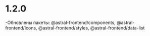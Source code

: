 # 1.2.0

-Обновлены пакеты: @astral-frontend/components, @astral-frontend/icons, @astral-frontend/styles, @astral-frontend/data-list

